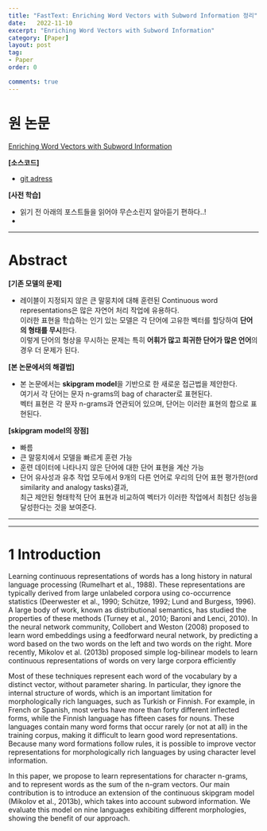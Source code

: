 ```yaml
---
title: "FastText: Enriching Word Vectors with Subword Information 정리"
date:   2022-11-10
excerpt: "Enriching Word Vectors with Subword Information"
category: [Paper]
layout: post
tag:
- Paper
order: 0

comments: true
---
```



   
# 원 논문
[Enriching Word Vectors with Subword Information](https://arxiv.org/abs/2112.10508)

**[소스코드]**     
* [git adress](https://github.com/zhang-yu-wei/MTP-CLNN)


**[사전 학습]**
* 읽기 전 아래의 포스트들을 읽어야 무슨소린지 알아듣기 편하다..!   
* 

---

# Abstract
**[기존 모델의 문제]**      
* 레이블이 지정되지 않은 큰 말뭉치에 대해 훈련된 Continuous word representations은 많은 자연어 처리 작업에 유용하다.    
이러한 표현을 학습하는 인기 있는 모델은 각 단어에 고유한 벡터를 할당하여 **단어의 형태를 무시**한다.    
이렇게 단어의 형상을 무시하는 문제는 특히 **어휘가 많고 희귀한 단어가 많은 언어**의 경우 더 문제가 된다.    

**[본 논문에서의 해결법]**      
* 본 논문에서는 **skipgram model**을 기반으로 한 새로운 접근법을 제안한다.     
여기서 각 단어는 문자 n-grams의 bag of character로 표현된다.     
벡터 표현은 각 문자 n-grams과 연관되어 있으며, 단어는 이러한 표현의 합으로 표현된다.     

**[skipgram model의 장점]**      
* 빠름      
* 큰 말뭉치에서 모델을 빠르게 훈련 가능      
* 훈련 데이터에 나타나지 않은 단어에 대한 단어 표현을 계산 가능      
* 단어 유사성과 유추 작업 모두에서 9개의 다른 언어로 우리의 단어 표현 평가한(ord similarity and analogy tasks)결과,          
최근 제안된 형태학적 단어 표현과 비교하여 벡터가 이러한 작업에서 최첨단 성능을 달성한다는 것을 보여준다.    


-----
-----

# 1 Introduction
Learning continuous representations of words has a
long history in natural language processing (Rumelhart et al., 1988). These representations are typically derived from large unlabeled corpora using
co-occurrence statistics (Deerwester et al., 1990;
Schütze, 1992; Lund and Burgess, 1996). A large
body of work, known as distributional semantics,
has studied the properties of these methods (Turney et al., 2010; Baroni and Lenci, 2010). In the neural
network community, Collobert and Weston (2008)
proposed to learn word embeddings using a feedforward neural network, by predicting a word based
on the two words on the left and two words on the
right. More recently, Mikolov et al. (2013b) proposed simple log-bilinear models to learn continuous representations of words on very large corpora
efficiently

Most of these techniques represent each word of
the vocabulary by a distinct vector, without parameter sharing. In particular, they ignore the internal
structure of words, which is an important limitation
for morphologically rich languages, such as Turkish or Finnish. For example, in French or Spanish,
most verbs have more than forty different inflected
forms, while the Finnish language has fifteen cases
for nouns. These languages contain many word
forms that occur rarely (or not at all) in the training
corpus, making it difficult to learn good word representations. Because many word formations follow
rules, it is possible to improve vector representations
for morphologically rich languages by using character level information.

In this paper, we propose to learn representations
for character n-grams, and to represent words as the
sum of the n-gram vectors. Our main contribution
is to introduce an extension of the continuous skipgram model (Mikolov et al., 2013b), which takes
into account subword information. We evaluate this
model on nine languages exhibiting different morphologies, showing the benefit of our approach.

